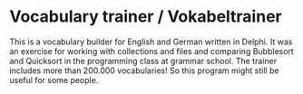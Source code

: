 Vocabulary trainer / Vokabeltrainer
===================================
This is a vocabulary builder for English and German written in Delphi. 
It was an exercise for working with collections and files and comparing Bubblesort and Quicksort in the programming class at grammar school.
The trainer includes more than 200.000 vocabularies! So this program might still be useful for some people.